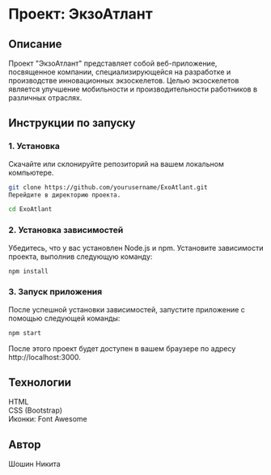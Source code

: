 # Проект: ЭкзоАтлант

## Описание

Проект "ЭкзоАтлант" представляет собой веб-приложение, посвященное компании, специализирующейся на разработке и производстве инновационных экзоскелетов. Целью экзоскелетов является улучшение мобильности и производительности работников в различных отраслях.

## Инструкции по запуску

### 1. Установка
Скачайте или склонируйте репозиторий на вашем локальном компьютере.

```bash
git clone https://github.com/yourusername/ExoAtlant.git
Перейдите в директорию проекта.
```

```bash
cd ExoAtlant
```

### 2. Установка зависимостей
Убедитесь, что у вас установлен Node.js и npm.
Установите зависимости проекта, выполнив следующую команду:
```bash
npm install
```

### 3. Запуск приложения
После успешной установки зависимостей, запустите приложение с помощью следующей команды:
```bash
npm start
```
После этого проект будет доступен в вашем браузере по адресу http://localhost:3000.

## Технологии
HTML  
CSS (Bootstrap)  
Иконки: Font Awesome
## Автор
Шошин Никита
